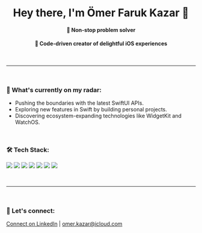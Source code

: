 <div align="center">

# Hey there, I'm Ömer Faruk Kazar 👋

#### 🧠 Non-stop problem solver
#### 📱 Code-driven creator of delightful iOS experiences


</div>
<br>

---

<br>

### 🚀 What's currently on my radar:

- Pushing the boundaries with the latest SwiftUI APIs.
- Exploring new features in Swift by building personal projects.
- Discovering ecosystem-expanding technologies like WidgetKit and WatchOS.

<br>

### 🛠️ Tech Stack:

<p align="left">
  <img src="https://img.shields.io/badge/Swift-FA7343?style=for-the-badge&logo=swift&logoColor=white" />
  <img src="https://img.shields.io/badge/SwiftUI-007AFF?style=for-the-badge&logo=swift&logoColor=white" />
  <img src="https://img.shields.io/badge/UIKit-E96228?style=for-the-badge&logo=apple&logoColor=white" />
  <img src="https://img.shields.io/badge/MVVM-3665F3?style=for-the-badge&logo=swift&logoColor=white" />
  <img src="https://img.shields.io/badge/Combine-FF6B6B?style=for-the-badge&logo=apple&logoColor=white" />
  <img src="https://img.shields.io/badge/Firebase-FFCA28?style=for-the-badge&logo=firebase&logoColor=black" />
  <img src="https://img.shields.io/badge/Git-F05032?style=for-the-badge&logo=git&logoColor=white" />
</p>

<br>

---

<br>

### 🤙 Let's connect:

[Connect on LinkedIn](https://www.linkedin.com/in/ömer-faruk-kazar) | [omer.kazar@icloud.com](mailto:omer.kazar@icloud.com)
